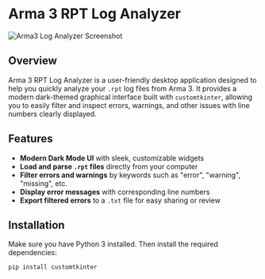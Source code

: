 
# Arma 3 RPT Log Analyzer

![Arma3 Log Analyzer Screenshot](https://i.ibb.co/VWFsJmxg/logs.png)

## Overview

Arma 3 RPT Log Analyzer is a user-friendly desktop application designed to help you quickly analyze your `.rpt` log files from Arma 3. It provides a modern dark-themed graphical interface built with `customtkinter`, allowing you to easily filter and inspect errors, warnings, and other issues with line numbers clearly displayed.

## Features

- **Modern Dark Mode UI** with sleek, customizable widgets  
- **Load and parse `.rpt` files** directly from your computer  
- **Filter errors and warnings** by keywords such as "error", "warning", "missing", etc.  
- **Display error messages** with corresponding line numbers  
- **Export filtered errors** to a `.txt` file for easy sharing or review  

## Installation

Make sure you have Python 3 installed. Then install the required dependencies:

```bash
pip install customtkinter
